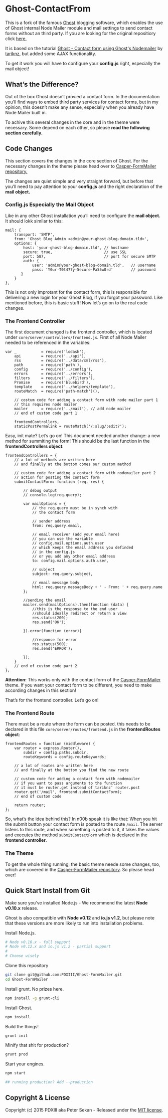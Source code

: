 # Ghost-ContactFrom

This is a fork of the famous [Ghost](https://ghost.org) blogging software, which enables the use of Ghost internal Node Mailer module and mail settings to send contact forms without an third party. If you are looking for the original repositiory click [here.](http://github.com/TryGhost/Ghost/)

It is based on the tutorial [Ghost - Contact form using Ghost's Nodemailer](http://tarikk.com/ghost-blog-contact-form-using-ghosts-nodemailer/) by [tariknz](https://github.com/tariknz), but added some AJAX functionality.

To get it work you will have to configure your __config.js__ right, especially the mail object!

## What’s the Difference?

Out of the box Ghost doesn’t provied a contact form. In the documentation you’ll find ways to embed third party services for contact forms, but in my opinion, this doesn’t make any sense, especially when you already have Node Mailer built in.

To achive this several changes in the core and in the theme were necessary. Some depend on each other, so please **read the following section cerefully.**

## Code Changes

This section covers the changes in the core section of Ghost. For the necessary changes in the theme please head over to [Casper-FormMailer repository.](https://github.com/PDXIII/Casper-FormMailer)

The changes are quiet simple and very straight forward, but before that you’ll need to pay attention to your **config.js** and the right declaration of the **mail object.**

### Config.js Especially the Mail Object

Like in any other Ghost installation you’ll need to configure the **mail object.** It should lokk similar to this:

    mail: {
        transport: 'SMTP',
        from: 'Ghost Blog Admin <admin@your-ghost-blog-domain.tld>',
        options: {
            host: 'your-ghost-blog-domain.tld', // hostname
            secure: true,                       // use SSL
            port: 587,                          // port for secure SMTP
            auth: {
                user: 'admin@your-ghost-blog-domain.tld',   // username
                pass: 'Y0ur-T0t477y-5ecure-Pa55w0rd'        // password
           }
        }
    },

This is not only improtant for the contact form, this is responsible for delivering a new login for your Ghost Blog, if you forgot your password. Like mentioned before, this is basic stuff! Now let’s go on to the real code changes.

### The Frontend Controller

The first document changed is the frontend controller, which is located under `core/server/controllers/frontend.js`. First of all Node Mailer needed to be referenced in the variables:

    var _           = require('lodash'),
        api         = require('../api'),
        rss         = require('../data/xml/rss'),
        path        = require('path'),
        config      = require('../config'),
        errors      = require('../errors'),
        filters     = require('../filters'),
        Promise     = require('bluebird'),
        template    = require('../helpers/template'),
        routeMatch  = require('path-match')(),
    
        // costum code for adding a contact form with node mailer part 1
        // this requires node mailer
        mailer      = require('../mail'), // add node mailer
        // end of custom code part 1
    
        frontendControllers,
        staticPostPermalink = routeMatch('/:slug/:edit?');

Easy, init mate? Let’s go on! This document needed another change: a new method for summiting the form! This should be the last function in the **frontendControllers object**:

    frontendControllers = {
        // a lot of methods are written here
        // and finally at the bottom comes our custom method
    
        // custom code for adding a contact form with nodemailer part 2
        // action for posting the contact form
        submitContactForm: function (req, res) {
    
            // debug output
            // console.log(req.query);
    
            var mailOptions = {
                // the req.query must be in synch with
                // the contact form
    
                // sender address
                from: req.query.email,
    
                // email receiver (add your email here)
                // you can use the variable
                // config.mail.options.auth.user
                // which keeps the email address you definded
                // in the config.js
                // or you add any other email address
                to: config.mail.options.auth.user,
    
                // subject
                subject: req.query.subject,
    
                // email message body
                html: req.query.messageBody + ' - From: ' + req.query.name
            };
    
            //sending the email
            mailer.send(mailOptions).then(function (data) {
                //this is the response to the end user
                //should ideally redirect or return a view
                res.status(200);
                res.send('OK');
    
            }).error(function (error){
    
                //response for error
                res.status(500);
                res.send('ERROR');
    
            });
        }
        // end of custom code part 2
    };

**Attention:** This works only with the contact form of the [Casper-FormMailer](https://github.com/PDXIII/Casper-FormMailer) theme. If you want your contact form to be different, you need to make according changes in this section!

That’s for the frontend controller. Let’s go on!

### The Frontend Route

There must be a route where the form can be posted. this needs to be declared in this file `core/server/routes/frontend.js` in the **frontendRoutes object**:

    frontendRoutes = function (middleware) {
        var router = express.Router(),
            subdir = config.paths.subdir,
            routeKeywords = config.routeKeywords;
    
        // a lot of routes are written here
        // and finally at the bottom you find the new route
    
        // custom code for adding a contact form with nodemailer
        // if you want to pass arguments to the function
        // it must be router.get instead of tariknz’ router.post
        router.get('/mail', frontend.submitContactForm);
        // end of custom code
    
        return router;
    };

So, what’s the idea behind this? In n00b speak it is like that: When you hit the submit button your contact form is posted to the route `/mail`. The server listens to this route, and when something is posted to it, it takes the values and executes the method `submitContactForm` which is declared in the **frontend controller**.

### The Theme

To get the whole thing running, the basic theme neede some changes, too, which are covered in the [Casper-FormMailer repository](https://github.com/PDXIII/Casper-FormMailer). So please head over!

## Quick Start Install from Git

Make sure you've installed Node.js - We recommend the latest **Node v0.10.x** release.

Ghost is also compatible with **Node v0.12** and **io.js v1.2**, but please note that these versions are more likely to run into installation problems.

Install Node.js.

```bash
# Node v0.10.x - full support
# Node v0.12.x and io.js v1.2 - partial support
#
# Choose wisely
```

Clone this repository

```bash
git clone git@github.com:PDXIII/Ghost-FormMailer.git
cd Ghost-FormMailer
```

Install grunt. No prizes here.

```bash
npm install -g grunt-cli
```

Install Ghost.

```bash
npm install
```

Build the things!

```bash
grunt init
```

Minify that shit for production?

```bash
grunt prod
```

Start your engines.

```bash
npm start

## running production? Add --production
```


## Copyright & License

Copyright (c) 2015 PDXIII aka Peter Sekan - Released under the [MIT license](LICENSE).
